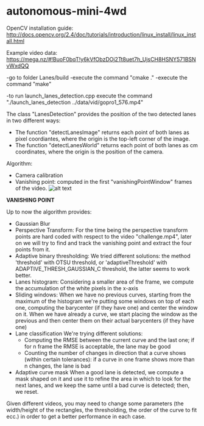 # autonomous-mini-4wd

OpenCV installation guide: http://docs.opencv.org/2.4/doc/tutorials/introduction/linux_install/linux_install.html

Example video data:
https://mega.nz/#!BuoF0bqT!y6kVfObzDOj2Tt8uet7h_UjsCH8HSNY571BSNvWxdQQ

-go to folder Lanes/build
-execute the command "cmake ."
-execute the command "make"

-to run launch_lanes_detection.cpp execute the command "./launch_lanes_detection ../data/vid/gopro1_576.mp4"

The class "LanesDetection" provides the position of the two detected lanes in two different ways:
- The function "detectLanesImage" returns each point of both lanes as pixel coordiantes, where the origin is the top-left corner of the image.
- The function "detectLanesWorld" returns each point of both lanes as cm coordinates, where the origin is the position of the camera.

Algorithm:
- Camera calibration
- Vanishing point: computed in the first "vanishingPointWindow" frames of the video.
![alt text](https://image.ibb.co/j8JF8S/2_vanish_point.jpg)

**VANISHING POINT**

Up to now the algorithm provides:
- Gaussian Blur
- Perspective Transform:
  For the time being the perspective transform points are hard coded with respect to the video "challenge.mp4",
  later on we will try to find and track the vanishing point and extract the four points from it.
- Adaptive binary thresholding:
  We tried different solutions: the method 'threshold' with OTSU threshold, or 'adaptiveThreshold' with
  ADAPTIVE_THRESH_GAUSSIAN_C threshold, the latter seems to work better.
- Lanes histogram:
  Considering a smaller area of the frame, we compute the accumulation of the white pixels in the x-axis
- Sliding windows:
  When we have no previous curves, starting from the maximum of the histogram we're putting some windows
  on top of each one, computing the barycenter (if they have one) and center the window on it.
  When we have already a curve, we start placing the window as the previous and then center them on their
  actual barycenters (if they have one)
- Lane classification
  We're trying different solutions:
  - Computing the RMSE between the current curve and the last one; if for n frame the RMSE is acceptable,
    the lane may be good
  - Counting the number of changes in direction that a curve shows (within certain tolerances): if a curve
    in one frame shows more than n changes, the lane is bad
- Adaptive curve mask
  When a good lane is detected, we compute a mask shaped on it and use it to refine the area in which
  to look for the next lanes, and we keep the same until a bad curve is detected; then, we reset.

Given different videos, you may need to change some parameters (the width/height of the rectangles, the thresholding, the order of the curve to fit ecc.) in order to get a better performance in each case.
